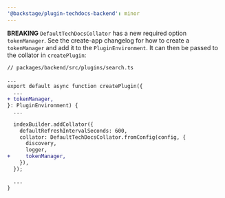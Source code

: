 ```yaml
---
'@backstage/plugin-techdocs-backend': minor
---
```


**BREAKING** `DefaultTechDocsCollator` has a new required option `tokenManager`. See the create-app changelog for how to create a `tokenManager` and add it to the `PluginEnvironment`. It can then be passed to the collator in `createPlugin`:

```diff
// packages/backend/src/plugins/search.ts

...
export default async function createPlugin({
  ...
+ tokenManager,
}: PluginEnvironment) {
  ...

  indexBuilder.addCollator({
    defaultRefreshIntervalSeconds: 600,
    collator: DefaultTechDocsCollator.fromConfig(config, {
      discovery,
      logger,
+     tokenManager,
    }),
  });

  ...
}
```
